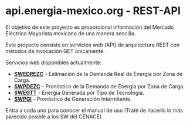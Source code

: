 # api.energia-mexico.org - REST-API
El objetivo de este proyecto es proporcional información del Mercado Eléctrico Mayorista mexicano de una manera sencilla.

Este proyecto consiste en servicios web (API) de arquitectura REST con métodos de invocación GET únicamente.

Servicios web disponibles actualmente:

* [**SWEDREZC**](SWEDREZC) - Estimación de la Demanda Real de Energía por Zona de Carga.
* [**SWPDEZC**](SWPDEZC) - Pronóstico de la Demanda de Energía por Zona de Carga.
* [**SWEGTT**](SWEGTT) - Energía Generada por Tipo de Tecnología.
* [**SWPGI**](SWPGI) - Pronóstico de Generación Intermitente.

Entra a cada uno para conocer el manual de uso (Traté de hacerlo lo más parecido posible a los SW del CENACE). 